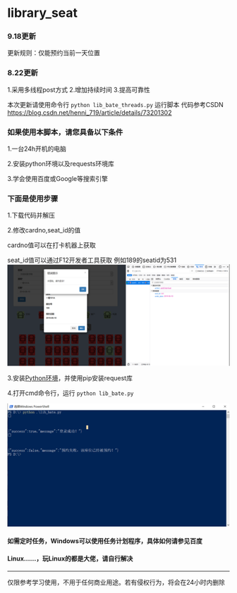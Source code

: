 # library_seat

### 9.18更新

更新规则：仅能预约当前一天位置

### 8.22更新

1.采用多线程post方式
2.增加持续时间
3.提高可靠性

本次更新请使用命令行 `python lib_bate_threads.py` 运行脚本
代码参考CSDN https://blog.csdn.net/henni_719/article/details/73201302
	
### 如果使用本脚本，请您具备以下条件

1.一台24h开机的电脑

2.安装python环境以及requests环境库

3.学会使用百度或Google等搜索引擎

### 下面是使用步骤

1.下载代码并解压

2.修改cardno,seat_id的值

 cardno值可以在打卡机器上获取

 seat_id值可以通过F12开发者工具获取 例如189的seatid为531
 ![seat](/seat_id.png)

3.安装<a href="https://jingyan.baidu.com/article/ce09321b94a1272bfe858f5a.html" target="_blank">Python环境</a>，并使用pip安装request库

4.打开cmd命令行，运行 `python lib_bate.py`

![cmd](/cmd.png)

#### 如需定时任务，Windows可以使用任务计划程序，具体如何请参见百度
#### Linux……，玩Linux的都是大佬，请自行解决

-----------
仅限参考学习使用，不用于任何商业用途。若有侵权行为，将会在24小时内删除
